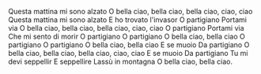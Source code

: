 Questa mattina mi sono alzato
O bella ciao, bella ciao, bella ciao, ciao, ciao
Questa mattina mi sono alzato
E ho trovato l'invasor
O partigiano
Portami via
O bella ciao, bella ciao, bella ciao, ciao, ciao
O partigiano
Portami via
Che mi sento di morir
O partigiano
O partigiano
O bella ciao, bella ciao
O partigiano
O partigiano
O bella ciao, bella ciao
E se muoio
Da partigiano
O bella ciao, bella ciao, bella ciao, ciao, ciao
E se muoio
Da partigiano
Tu mi devi seppellir
E seppellire
Lassù in montagna
O bella ciao, bella ciao.

